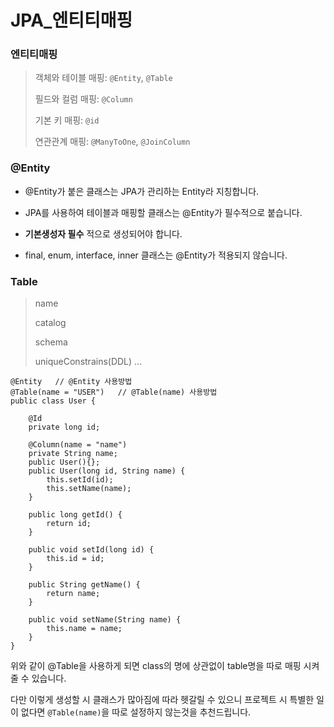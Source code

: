 # JPA_엔티티매핑



### 엔티티매핑

> 객체와 테이블 매핑: ```@Entity```, ```@Table```
>
> 필드와 컬럼 매핑: ```@Column```
>
> 기본 키 매핑: ```@id```
>
> 연관관계 매핑: ```@ManyToOne```, ```@JoinColumn```



### @Entity

- @Entity가 붙은 클래스는 JPA가 관리하는 Entity라 지칭합니다.
- JPA를 사용하여 테이블과 매핑할 클래스는 @Entity가 필수적으로 붙습니다.

- **기본생성자 필수** 적으로 생성되어야 합니다.
- final, enum, interface, inner 클래스는 @Entity가 적용되지 않습니다.



### Table

> name
>
> catalog
>
> schema
>
> uniqueConstrains(DDL) ...

```
@Entity   // @Entity 사용방법
@Table(name = "USER")   // @Table(name) 사용방법
public class User {

    @Id
    private long id;

    @Column(name = "name")   
    private String name;
    public User(){};
    public User(long id, String name) {
        this.setId(id);
        this.setName(name);
    }

    public long getId() {
        return id;
    }

    public void setId(long id) {
        this.id = id;
    }

    public String getName() {
        return name;
    }

    public void setName(String name) {
        this.name = name;
    }
}
```

위와 같이 @Table을 사용하게 되면 class의 명에 상관없이 table명을 따로 매핑 시켜줄 수 있습니다.

다만 이렇게 생성할 시 클래스가 많아짐에 따라 헷갈릴 수 있으니 프로젝트 시 특별한 일이 없다면 ```@Table(name)```을 따로 설정하지 않는것을 추천드립니다.



